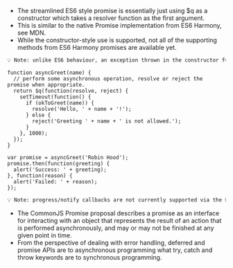 * The streamlined ES6 style promise is essentially just using $q as a constructor which takes a resolver function as the first argument. 
* This is similar to the native Promise implementation from ES6 Harmony, see MDN.
* While the constructor-style use is supported, not all of the supporting methods from ES6 Harmony promises are available yet.

```html
💡 Note: unlike ES6 behaviour, an exception thrown in the constructor function will NOT implicitly reject the promise..
``` 


```script
function asyncGreet(name) {
  // perform some asynchronous operation, resolve or reject the promise when appropriate.
  return $q(function(resolve, reject) {
    setTimeout(function() {
      if (okToGreet(name)) {
        resolve('Hello, ' + name + '!');
      } else {
        reject('Greeting ' + name + ' is not allowed.');
      }
    }, 1000);
  });
}

var promise = asyncGreet('Robin Hood');
promise.then(function(greeting) {
  alert('Success: ' + greeting);
}, function(reason) {
  alert('Failed: ' + reason);
});
```

```html
💡 Note: progress/notify callbacks are not currently supported via the ES6-style interface.
```

* The CommonJS Promise proposal describes a promise as an interface for interacting with an object that represents the result of an action that is performed asynchronously, and may or may not be finished at any given point in time.
* From the perspective of dealing with error handling, deferred and promise APIs are to asynchronous programming what try, catch and throw keywords are to synchronous programming.

